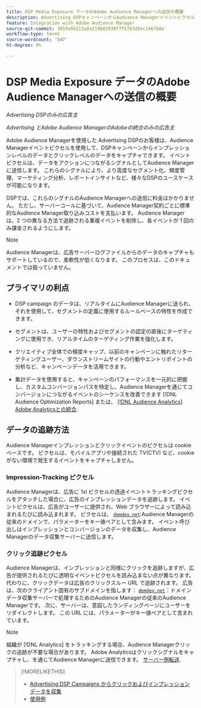 ```yaml
---
title: DSP Media Exposure データのAdobe Audience Managerへの送信の概要
description: Advertising DSPキャンペーンからAudience Managerイベントピクセルを使用してインプレッションレベルおよびクリックレベルのデータをキャプチャする方法を説明します
feature: Integration with Adobe Audience Manager
source-git-commit: 3059a5b211a8a219b02930f7f5763d5ec1467b8e
workflow-type: tm+mt
source-wordcount: '547'
ht-degree: 0%

---
```


# DSP Media Exposure データのAdobe Audience Managerへの送信の概要

*Advertising DSPのみの広告主*

*Advertising とAdobe Audience ManagerのAdobeの統合のみの広告主*

Adobe Audience Managerを使用した Advertising DSPのお客様は、Audience Managerイベントピクセルを使用して、DSPキャンペーンからインプレッションレベルのデータとクリックレベルのデータをキャプチャできます。 イベントピクセルは、データをアクションにつながるシグナルとしてAudience Managerに送信します。 これらのシグナルにより、より高度なセグメント化、頻度管理、マーケティング分析、レポートインサイトなど、様々なDSPのユースケースが可能になります。

DSPでは、これらのシグナルのAudience Managerへの送信に料金はかかりません。 ただし、サーバーコールに基づいて、Audience Manager契約ごとに標準的なAudience Manager取り込みコストを支払います。 Audience Managerは、2 つの異なる方法で追跡される重複イベントを削除し、各イベントが 1 回のみ課金されるようにします。

>[!NOTE]
>
> Audience Managerは、広告サーバーログファイルからのデータのキャプチャもサポートしているので、柔軟性が低くなります。 このプロセスは、このドキュメントでは扱っていません。

## プライマリの利点

* DSP campaign のデータは、リアルタイムにAudience Managerに送られ、それを使用して、セグメントの定義に使用するルールベースの特性を作成できます。

* セグメントは、ユーザーの特性およびセグメントの認定の直後にターゲティングに使用でき、リアルタイムのターゲティング作業を強化します。

* クリエイティブ全体での頻度キャップ、以前のキャンペーンに触れたリターゲティングユーザー、ダウンストリームサイトの行動やエントリポイントの分析など、キャンペーンデータを活用できます。

* 集計データを使用すると、キャンペーンのパフォーマンスを一元的に把握し、カスタムコンバージョンパスを特定し、Audience Managerを通じてコンバージョンにつながるイベントのシーケンスを改善できます [!DNL Audience Optimization Reports] または、 [[!DNL Audience Analytics] Adobe Analyticsとの統合](/help/integrations/audience-manager/audience-analytics.md).

## データの追跡方法

Audience Managerインプレッションとクリックイベントのピクセルは cookie ベースです。 ピクセルは、モバイルアプリや接続された TV(CTV) など、cookie がない環境で発生するイベントをキャプチャしません。

### Impression-Tracking ピクセル

Audience Managerは、広告に 1xl ピクセルの透過イベントトラッキングピクセルをアタッチした場合に、広告のインプレッションデータを追跡します。 イベントピクセルは、広告がユーザーに提供され、Web ブラウザーによって読み込まれるたびに読み込まれます。 ピクセルは、 [`demdex.net`](https://experienceleague.adobe.com/docs/audience-manager/user-guide/reference/demdex-calls.html):Audience Managerの従来のドメインで、パラメーターをキー値ペアとして含みます。 イベント呼び出しはインプレッションとコンバージョンのデータを収集し、Audience Managerのデータ収集サーバーに送信します。

### クリック追跡ピクセル

Audience Managerは、インプレッションと同様にクリックを追跡しますが、広告が提供されるたびに透明なイベントピクセルを読み込まない点が異なります。 代わりに、クリックデータは広告のクリックスルー URL で追跡されます。 広告は、次のクライアント固有のサブドメインを指します： [`demdex.net`](https://experienceleague.adobe.com/docs/audience-manager/user-guide/reference/demdex-calls.html)：ドメインデータ収集サーバーで処理するためのAudience Managerの従来のAudience Managerです。 次に、サーバーは、意図したランディングページにユーザーをリダイレクトします。 この URL には、パラメーターがキー値ペアとして含まれています。

>[!NOTE]
>
>組織が [!DNL Analytics] をトラッキングする場合、Audience Managerクリックの追跡が不要な場合があります。 Adobe Analyticsはクリックシグナルをキャプチャし、を通じてAudience Managerに送信できます。 [サーバー側転送](https://experienceleague.adobe.com/docs/analytics/admin/admin-tools/server-side-forwarding/ssf.html).

>[!MORELIKETHIS]
>
>* [Advertising DSP Campaigns からクリックおよびインプレッションデータを収集](collect.md)
>* [使用例](use-cases.md)

